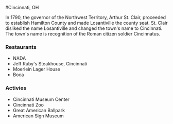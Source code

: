 #Cincinnati, OH

In 1790, the governor of the Northwest Territory, Arthur St. Clair, proceeded to establish Hamilton County and made Losantiville the 
county seat. St. Clair disliked the name Losantiville and changed the town's name to Cincinnati. The town's name is recognition of the 
Roman citizen soldier Cincinnatus.


### Restaurants

- NADA
- Jeff Ruby's Steakhouse, Cincinnati
- Moerlein Lager House
- Boca


### Activies 

- Cincinnati Museum Center
- Cincinnati Zoo
- Great American Ballpark
- American Sign Museum

